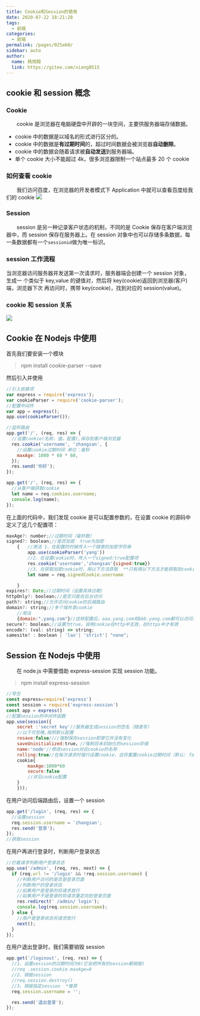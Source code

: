 ```yaml
---
title: Cookie和Session的使用
date: 2020-07-22 18:21:28
tags:
  - 前端
categories:
  - 前端
permalink: /pages/025a60/
sidebar: auto
author:
  name: 杨雨翔
  link: https://gitee.com/xiang0515
---
```


## cookie 和 session 概念

### Cookie

&emsp;&emsp;cookie 是浏览器在电脑硬盘中开辟的一块空间，主要供服务器端存储数据。

- cookie 中的数据是以域名的形式进行区分的。
- cookie 中的数据是**有过期时间**的，超过时间数据会被浏览器**自动删除**。
- cookie 中的数据会随着请求被**自动发送**到服务器端。
- 单个 cookie 大小不能超过 4k，很多浏览器限制一个站点最多 20 个 cookie

### 如何查看 cookie

&emsp;&emsp;我们访问百度，在浏览器的开发者模式下 Application 中就可以查看百度给我们的 cookie
![](https://yangblogimg.oss-cn-hangzhou.aliyuncs.com/blogImg/百度cookie.png)

### Session

&emsp;&emsp;session 是另一种记录客户状态的机制，不同的是 Cookie 保存在客户端浏览器中，而 session 保存在服务器上。在 session 对象中也可以存储多条数据，每一条数据都有一个`sessionid`做为唯一标识。

### session 工作流程

当浏览器访问服务器并发送第一次请求时，服务器端会创建一个 session 对象，生成一
个类似于 key,value 的键值对，然后将 key(cookie)返回到浏览器(客户)端，浏览器下次
再访问时，携带 key(cookie)，找到对应的 session(value)。

### cookie 和 session 关系

![](https://yangblogimg.oss-cn-hangzhou.aliyuncs.com/blogImg/cookie和session关系.png)

## Cookie 在 Nodejs 中使用

首先我们要安装一个模块

> npm install cookie-parser --save

然后引入并使用

```js
//引入依赖项
var express = require('express');
var cookieParser = require('cookie-parser');
//配置中间件
var app = express();
app.use(cookieParser());

//监听路由
app.get('/', (req, res) => {
  //设置cookie(名称，值，配置),保存到客户端浏览器
  res.cookie('username', 'zhangsan', {
    //设置cookie过期时间 单位：毫秒
    maxAge: 1000 * 60 * 60,
  });
  res.send('你好');
});

app.get('/', (req, res) => {
  //从客户端获取cookie
  let name = req.cookies.username;
  console.log(name);
});
```

在上面的代码中，我们发现 cookie 是可以配置参数的，在设置 cookie 的源码中定义了这几个配置项：

```js
maxAge?: number;//过期时间（毫秒数）
signed?: boolean;//是否加密  true为加密
    {   //用法 1、在配置的时候传入一个随意的加密字符串
        app.use(cookieParser('yang'))
        //2、在设置cookie时，传入一个signed:true配置项
        res.cookie('username','zhangsan'{signed:true})
        //3、在获取加密cookie时，用以下方法获取  **只有用以下方法才能获取到cookie**
        let name = req.signedCookie.username

    }
expires?: Date;//过期时间（设置具体日期）
httpOnly?: boolean;//是否只能在后台访问
path?: string;//允许访问cookie的后端路由
domain?: string;//多个域共享cookie
    //用法
    {domain:".yang.com"}//这样配置后，aaa.yang.com和bbb.yang.com都可以访问到设置的cookie
secure?: boolean;//设置为true，说明cookie在http中无效，在https中才有效
encode?: (val: string) => string;
samesite? : boolean | 'lax'| 'strict'| "none";
```

## Session 在 Nodejs 中使用

&emsp;&emsp;在 node.js 中需要借助 express-session 实现 session 功能。

> npm install express-session

```js
//导包
const express=require('express')
const session = require('express-session')
const app = express()
//配置session的中间件函数
app.use(session({
    secret :'secret key'//服务器生成session的签名（随意写）
    //以下可忽略,按照默认配置
    resave:false////强制保存session即使它并没有变化
    saveUninitialized:true，//强制将未初始化的session存储
    name:'node'//修改session对应cookie的名称
    rolling:true//在每次请求时强行设置cookie，这将重置cookie过期时间（默认: false)
    cookie{
        maxAge:1000*60
        secure:false
        //详见cookie配置
    }
    }));
```

在用户访问后端路由后，设置一个 session

```js
app.get('/login', (req, res) => {
  //设置session
  req.session.username = 'zhangsan';
  res.send('登录');
});
//获取session
```

在用户再进行登录时，判断用户登录状态

```js
//拦截请求判断用户登录状态
app.use('/admin', (req, res, next) => {
  if (req.url != '/login' && !req.session.username) {
    //判断用户访问的是否是登录页面
    //判断用户的登录状态
    //如果用户是登录的将请求放行
    //如果用户不是登录的将请求重定向到登录页面
    res.redirect(' /admin/ login');
    console.log(req.session.username);
  } else {
    //用户是登录状态将请求放行
    next();
  }
});
```

在用户退出登录时，我们需要销毁 session

```js
app.get('/loginout', (req, res) => {
  //1、设置session的过期时间为6(它会把所有的session都销毁)
  //req .session.cookie.maxAge=0
  //2、销毁session
  //req.session.destroy()
  //3、销毁指定session  *推荐
  req.session.username = '';

  res.send('退出登录');
});
```
